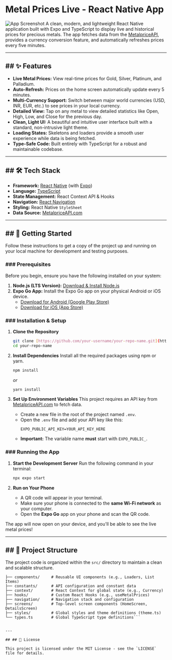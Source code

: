 # Metal Prices Live - React Native App

![App Screenshot](https://i.imgur.com/your-screenshot-url.png) A clean, modern, and lightweight React Native application built with Expo and TypeScript to display live and historical prices for precious metals. The app fetches data from the [MetalpriceAPI](https://metalpriceapi.com/), provides a currency conversion feature, and automatically refreshes prices every five minutes.

---

## ## ✨ Features

-   **Live Metal Prices:** View real-time prices for Gold, Silver, Platinum, and Palladium.
-   **Auto-Refresh:** Prices on the home screen automatically update every 5 minutes.
-   **Multi-Currency Support:** Switch between major world currencies (USD, INR, EUR, etc.) to see prices in your local currency.
-   **Detailed View:** Tap on any metal to view detailed statistics like Open, High, Low, and Close for the previous day.
-   **Clean, Light UI:** A beautiful and intuitive user interface built with a standard, non-intrusive light theme.
-   **Loading States:** Skeletons and loaders provide a smooth user experience while data is being fetched.
-   **Type-Safe Code:** Built entirely with TypeScript for a robust and maintainable codebase.

---

## ## 🛠️ Tech Stack

-   **Framework:** [React Native](https://reactnative.dev/) (with [Expo](https://expo.dev/))
-   **Language:** [TypeScript](https://www.typescriptlang.org/)
-   **State Management:** React Context API & Hooks
-   **Navigation:** [React Navigation](https://reactnavigation.org/)
-   **Styling:** React Native `StyleSheet`
-   **Data Source:** [MetalpriceAPI.com](https://metalpriceapi.com/)

---

## ## 🚀 Getting Started

Follow these instructions to get a copy of the project up and running on your local machine for development and testing purposes.

### ### Prerequisites

Before you begin, ensure you have the following installed on your system:

1.  **Node.js (LTS Version):** [Download & Install Node.js](https://nodejs.org/)
2.  **Expo Go App:** Install the Expo Go app on your physical Android or iOS device.
    -   [Download for Android (Google Play Store)](https://play.google.com/store/apps/details?id=host.exp.exponent)
    -   [Download for iOS (App Store)](https://apps.apple.com/us/app/expo-go/id982107779)

### ### Installation & Setup

1.  **Clone the Repository**

    ```bash
    git clone [https://github.com/your-username/your-repo-name.git](https://github.com/your-username/your-repo-name.git)
    cd your-repo-name
    ```

2.  **Install Dependencies**
    Install all the required packages using npm or yarn.

    ```bash
    npm install
    ```

    _or_

    ```bash
    yarn install
    ```

3.  **Set Up Environment Variables**
    This project requires an API key from [MetalpriceAPI.com](https://metalpriceapi.com/) to fetch data.

    -   Create a new file in the root of the project named `.env`.
    -   Open the `.env` file and add your API key like this:
        ```
        EXPO_PUBLIC_API_KEY=YOUR_API_KEY_HERE
        ```
    -   **Important:** The variable name **must** start with `EXPO_PUBLIC_`.

### ### Running the App

1.  **Start the Development Server**
    Run the following command in your terminal:

    ```bash
    npx expo start
    ```

2.  **Run on Your Phone**
    -   A QR code will appear in your terminal.
    -   Make sure your phone is connected to the **same Wi-Fi network** as your computer.
    -   Open the **Expo Go** app on your phone and scan the QR code.

The app will now open on your device, and you'll be able to see the live metal prices!

---

## ## 📁 Project Structure

The project code is organized within the `src/` directory to maintain a clean and scalable structure.

````src/
├── components/     # Reusable UI components (e.g., Loaders, List Items)
├── constants/      # API configuration and constant data
├── context/        # React Context for global state (e.g., Currency)
├── hooks/          # Custom React Hooks (e.g., useMetalPrices)
├── navigation/     # Navigation stack and configuration
├── screens/        # Top-level screen components (HomeScreen, DetailsScreen)
├── styles/         # Global styles and theme definitions (theme.ts)
└── types.ts        # Global TypeScript type definitions```


---

## ## 📜 License

This project is licensed under the MIT License - see the `LICENSE` file for details.
````
